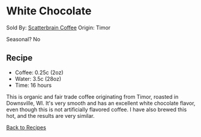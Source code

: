 # White Chocolate
Sold By: [Scatterbrain Coffee](https://www.scatterbraincoffee.com/product-page/scatterbrain-medium-roast)
Origin: Timor

Seasonal? No

## Recipe
  * Coffee: 0.25c (2oz)
  * Water: 3.5c (28oz)
  * Time: 16 hours

This is organic and fair trade coffee originating from Timor, roasted in Downsville, WI. It's very smooth and has an excellent white chocolate flavor, even though this is not artificially flavored coffee. I have also brewed this hot, and the results are very similar.

[Back to Recipes](https://github.com/c-d-smith/cold-brew-coffee/blob/master/recipes/README.md)
